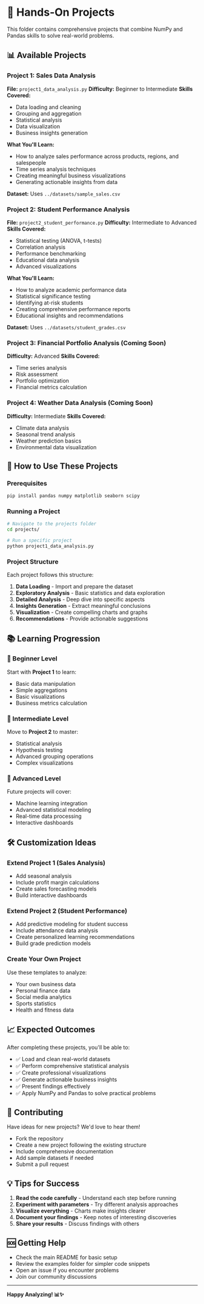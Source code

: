# 🚀 Hands-On Projects

This folder contains comprehensive projects that combine NumPy and Pandas skills to solve real-world problems.

## 📊 Available Projects

### Project 1: Sales Data Analysis
**File:** `project1_data_analysis.py`
**Difficulty:** Beginner to Intermediate
**Skills Covered:**
- Data loading and cleaning
- Grouping and aggregation
- Statistical analysis
- Data visualization
- Business insights generation

**What You'll Learn:**
- How to analyze sales performance across products, regions, and salespeople
- Time series analysis techniques
- Creating meaningful business visualizations
- Generating actionable insights from data

**Dataset:** Uses `../datasets/sample_sales.csv`

### Project 2: Student Performance Analysis
**File:** `project2_student_performance.py`
**Difficulty:** Intermediate to Advanced
**Skills Covered:**
- Statistical testing (ANOVA, t-tests)
- Correlation analysis
- Performance benchmarking
- Educational data analysis
- Advanced visualizations

**What You'll Learn:**
- How to analyze academic performance data
- Statistical significance testing
- Identifying at-risk students
- Creating comprehensive performance reports
- Educational insights and recommendations

**Dataset:** Uses `../datasets/student_grades.csv`

### Project 3: Financial Portfolio Analysis (Coming Soon)
**Difficulty:** Advanced
**Skills Covered:**
- Time series analysis
- Risk assessment
- Portfolio optimization
- Financial metrics calculation

### Project 4: Weather Data Analysis (Coming Soon)
**Difficulty:** Intermediate
**Skills Covered:**
- Climate data analysis
- Seasonal trend analysis
- Weather prediction basics
- Environmental data visualization

## 🎯 How to Use These Projects

### Prerequisites
```bash
pip install pandas numpy matplotlib seaborn scipy
```

### Running a Project
```bash
# Navigate to the projects folder
cd projects/

# Run a specific project
python project1_data_analysis.py
```

### Project Structure
Each project follows this structure:
1. **Data Loading** - Import and prepare the dataset
2. **Exploratory Analysis** - Basic statistics and data exploration
3. **Detailed Analysis** - Deep dive into specific aspects
4. **Insights Generation** - Extract meaningful conclusions
5. **Visualization** - Create compelling charts and graphs
6. **Recommendations** - Provide actionable suggestions

## 📚 Learning Progression

### 🎯 Beginner Level
Start with **Project 1** to learn:
- Basic data manipulation
- Simple aggregations
- Basic visualizations
- Business metrics calculation

### 🎯 Intermediate Level
Move to **Project 2** to master:
- Statistical analysis
- Hypothesis testing
- Advanced grouping operations
- Complex visualizations

### 🎯 Advanced Level
Future projects will cover:
- Machine learning integration
- Advanced statistical modeling
- Real-time data processing
- Interactive dashboards

## 🛠️ Customization Ideas

### Extend Project 1 (Sales Analysis)
- Add seasonal analysis
- Include profit margin calculations
- Create sales forecasting models
- Build interactive dashboards

### Extend Project 2 (Student Performance)
- Add predictive modeling for student success
- Include attendance data analysis
- Create personalized learning recommendations
- Build grade prediction models

### Create Your Own Project
Use these templates to analyze:
- Your own business data
- Personal finance data
- Social media analytics
- Sports statistics
- Health and fitness data

## 📈 Expected Outcomes

After completing these projects, you'll be able to:
- ✅ Load and clean real-world datasets
- ✅ Perform comprehensive statistical analysis
- ✅ Create professional visualizations
- ✅ Generate actionable business insights
- ✅ Present findings effectively
- ✅ Apply NumPy and Pandas to solve practical problems

## 🤝 Contributing

Have ideas for new projects? We'd love to hear them!
- Fork the repository
- Create a new project following the existing structure
- Include comprehensive documentation
- Add sample datasets if needed
- Submit a pull request

## 💡 Tips for Success

1. **Read the code carefully** - Understand each step before running
2. **Experiment with parameters** - Try different analysis approaches
3. **Visualize everything** - Charts make insights clearer
4. **Document your findings** - Keep notes of interesting discoveries
5. **Share your results** - Discuss findings with others

## 🆘 Getting Help

- Check the main README for basic setup
- Review the examples folder for simpler code snippets
- Open an issue if you encounter problems
- Join our community discussions

---

**Happy Analyzing! 📊✨**